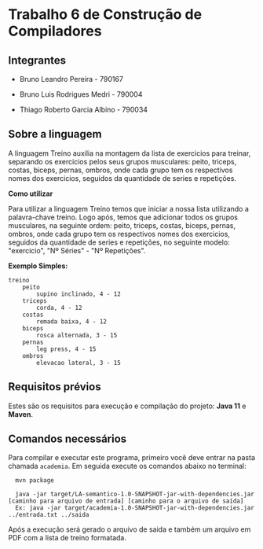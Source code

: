 # Trabalho 6 de Construção de Compiladores

 ## Integrantes
  
- Bruno Leandro Pereira - 790167

- Bruno Luis Rodrigues Medri - 790004

- Thiago Roberto Garcia Albino - 790034

## Sobre a linguagem

A linguagem Treino auxilia na montagem da lista de exercicios para treinar, separando os exercicios pelos seus grupos musculares: peito, triceps, costas, biceps, pernas, ombros, onde cada grupo tem os respectivos nomes dos exercicios, seguidos da quantidade de series e repetições.

**Como utilizar**

Para utilizar a linguagem Treino temos que iniciar a nossa lista utilizando a palavra-chave treino. Logo após, temos que adicionar todos os grupos musculares, na seguinte ordem: peito, triceps, costas, biceps, pernas, ombros, onde cada grupo tem os respectivos nomes dos exercicios, seguidos da quantidade de series e repetições, no seguinte modelo: "exercicio", "Nº Séries" - "Nº Repetições".

**Exemplo Simples:**
```
treino
    peito
        supino inclinado, 4 - 12
    triceps
        corda, 4 - 12
    costas
        remada baixa, 4 - 12
    biceps
        rosca alternada, 3 - 15
    pernas
        leg press, 4 - 15
    ombros
        elevacao lateral, 3 - 15
```

## Requisitos prévios
Estes são os requisitos para execução e compilação do projeto: **Java 11** e **Maven**.

## Comandos necessários

Para compilar e executar este programa, primeiro você deve entrar na pasta chamada `academia`. Em seguida execute os comandos abaixo no terminal:

```
  mvn package
```
```
  java -jar target/LA-semantico-1.0-SNAPSHOT-jar-with-dependencies.jar [caminho para arquivo de entrada] [caminho para o arquivo de saída]
  Ex: java -jar target/academia-1.0-SNAPSHOT-jar-with-dependencies.jar ../entrada.txt ../saida
```

Após a execução será gerado o arquivo de saida e também um arquivo em PDF com a lista de treino formatada.

